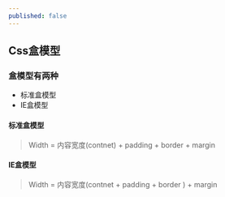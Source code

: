 ```yaml
---
published: false
---
```

## Css盒模型


### 盒模型有两种 

- 标准盒模型
- IE盒模型

#### 标准盒模型
> Width = 内容宽度(contnet) + padding + border + margin



#### IE盒模型
> Width = 内容宽度(contnet + padding + border ) + margin